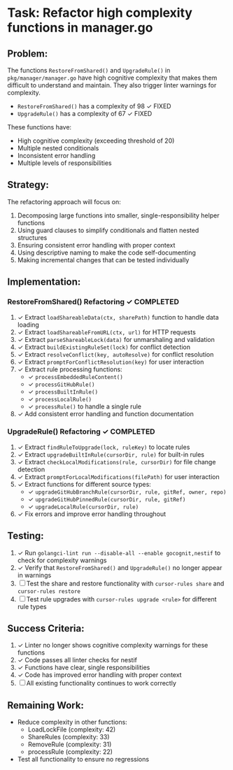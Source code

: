 # Task: Refactor high complexity functions in manager.go

## Problem:

The functions `RestoreFromShared()` and `UpgradeRule()` in `pkg/manager/manager.go` have high cognitive complexity that makes them difficult to understand and maintain. They also trigger linter warnings for complexity.

- `RestoreFromShared()` has a complexity of 98 ✓ FIXED
- `UpgradeRule()` has a complexity of 67 ✓ FIXED

These functions have:

- High cognitive complexity (exceeding threshold of 20)
- Multiple nested conditionals
- Inconsistent error handling
- Multiple levels of responsibilities

## Strategy:

The refactoring approach will focus on:

1. Decomposing large functions into smaller, single-responsibility helper functions
2. Using guard clauses to simplify conditionals and flatten nested structures
3. Ensuring consistent error handling with proper context
4. Using descriptive naming to make the code self-documenting
5. Making incremental changes that can be tested individually

## Implementation:

### RestoreFromShared() Refactoring ✓ COMPLETED

1. ✓ Extract `loadShareableData(ctx, sharePath)` function to handle data loading
2. ✓ Extract `loadShareableFromURL(ctx, url)` for HTTP requests
3. ✓ Extract `parseShareableLock(data)` for unmarshaling and validation
4. ✓ Extract `buildExistingRuleSet(lock)` for conflict detection
5. ✓ Extract `resolveConflict(key, autoResolve)` for conflict resolution
6. ✓ Extract `promptForConflictResolution(key)` for user interaction
7. ✓ Extract rule processing functions:
   - ✓ `processEmbeddedRuleContent()`
   - ✓ `processGitHubRule()`
   - ✓ `processBuiltInRule()`
   - ✓ `processLocalRule()`
   - ✓ `processRule()` to handle a single rule
8. ✓ Add consistent error handling and function documentation

### UpgradeRule() Refactoring ✓ COMPLETED

1. ✓ Extract `findRuleToUpgrade(lock, ruleKey)` to locate rules
2. ✓ Extract `upgradeBuiltInRule(cursorDir, rule)` for built-in rules
3. ✓ Extract `checkLocalModifications(rule, cursorDir)` for file change detection
4. ✓ Extract `promptForLocalModifications(filePath)` for user interaction
5. ✓ Extract functions for different source types:
   - ✓ `upgradeGitHubBranchRule(cursorDir, rule, gitRef, owner, repo)`
   - ✓ `upgradeGitHubPinnedRule(cursorDir, rule, gitRef)`
   - ✓ `upgradeLocalRule(cursorDir, rule)`
6. ✓ Fix errors and improve error handling throughout

## Testing:

1. ✓ Run `golangci-lint run --disable-all --enable gocognit,nestif` to check for complexity warnings
2. ✓ Verify that `RestoreFromShared()` and `UpgradeRule()` no longer appear in warnings
3. ☐ Test the share and restore functionality with `cursor-rules share` and `cursor-rules restore`
4. ☐ Test rule upgrades with `cursor-rules upgrade <rule>` for different rule types

## Success Criteria:

1. ✓ Linter no longer shows cognitive complexity warnings for these functions
2. ✓ Code passes all linter checks for nestif
3. ✓ Functions have clear, single responsibilities
4. ✓ Code has improved error handling with proper context
5. ☐ All existing functionality continues to work correctly

## Remaining Work:

- Reduce complexity in other functions:
  - LoadLockFile (complexity: 42)
  - ShareRules (complexity: 33)
  - RemoveRule (complexity: 31)
  - processRule (complexity: 22)
- Test all functionality to ensure no regressions
